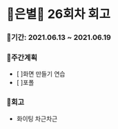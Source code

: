 # 🌼은별🌼 26회차 회고

### 🥕기간: 2021.06.13 ~ 2021.06.19

### 🍆주간계획

- [ ]화면 만들기 연습
- [ ]포폴 

### 🥦회고

- 화이팅 차근차근



